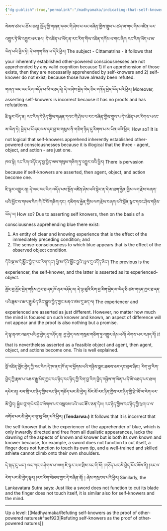 ```yaml
---
{"dg-publish":true,"permalink":"/madhyamaka/indicating-that-self-knowers-are-unfeasible-also-using-other-reasonings/"}
---
```


སེམས་ཙམ་པ་ཆོས་ཅན། ཁྱོད་ཀྱི་གཞན་དབང་གི་ཤེས་པ་རང་བཞིན་གྱིས་གྲུབ་པ་ཚད་མ་གང་གིས་འཛིན་པར་འགྱུར་ཏེ་མི་འགྱུར་པར་ཐལ། 
དེ་འཛིན་པ་ཡོད་ན་རང་རིག་གིས་འཇིན་དགོས་པ་གང་ཞིག རང་རིག་ཡོད་པ་མ་ཡིན་པའི་ཕྱིར་ཏེ། དེ་བཀག་ཟིན་པ་དེའི་ཕྱིར།
The subject - Cittamatrins - it follows that your inherently established other-powered consciousnesses are not apprehended by any valid cognition because 1) if an apprehension of those exists, then they are necessarily apprehended by self-knowers and 2) self-knower do not exist; because those have already been refuted.

གཞན་ཡང་རང་རིག་འདོད་པ་མི་འཐད་དེ། དེ་ལ་ཤེས་བྱེད་མེད་ཅིང་གནོད་བྱེད་ཡོད་པའི་ཕྱིར།
Moreover, asserting self-knowers is incorrect because it has no proofs and has refutations.

ཇི་ལྟར་ཡོད་ན། རང་རིག་དེ་ཉིད་ཀྱིས་གཞན་དབང་གི་ཤེས་པ་རང་བཞིན་གྱིས་གྲུབ་པ་དེ་འཛིན་པར་རིགས་པའང་མ་ཡིན་ཏེ། 
བྱེད་པ་པོ་དང་ལས་དང་བྱ་བ་གསུམ་ནི་གཅིག་ཉིད་དུ་རིགས་པ་མ་ཡིན་པའི་ཕྱིར།
How so? It is not logical that self-knowers apprehend inherently established other-powered consciousnesses because it is illogical that the three - agent, object, and action - are just one.

ཁབ་སྟེ། རང་རིག་འདོད་ན་བྱ་བྱེད་ལས་གསུམ་གཅིག་ཏུ་འགྱུར་བའིེ་ཕྱིར།
There is pervasion because if self-knowers are asserted, then agent, object, and action become one.

ཇི་ལྟར་འགྱུར་ན། དེ་ཡང་རང་རིག་འདོད་པས་སྔོན་འཛིན་ཤེས་པའི་སྟེང་ན་དེ་མ་ཐག་རྐྱེན་གྱིས་ལག་རྗེས་བཞག་པའི་མྱོང་བ་གསལ་རིག་གི་ངོ་བོ་གཅིག་དང་། 
དམིགས་རྐྱེན་གྱིས་ལག་རྗེས་བཞག་པའི་སྔོན་སྣང་དབང་ཤེས་གཉིས་ཡོད་ལ།
How so? Due to asserting self knowers, then on the basis of a consciousness apprehending blue there exist:
1. An entity of clear and knowing experience that is the effect of the immediately preceding condition; and
2. The sense-consciousness to which blue appears that is the effect of the observed object condition.

དེའི་སྔ་མ་དེ་མྱོང་བྱེད་རང་རིག་དང་། ཕྱི་མ་དེའི་མྱོང་བྱའི་ཡུལ་དུ་འདོད་ཅིང་།
The previous is the experiencer, the self-knower, and the latter is asserted as its experienced-object.

མྱོང་བྱ་མྱོང་བྱེད་གཉིས་ཀྱང་ཐ་དད་ཁོ་ནར་འདོད་ལ། 
དེ་ལྟ་བུའི་རིག་བྱ་རིག་བྱེད་ལ་ཡིད་ཅི་ཙམ་གཏད་ཀྱང་ཐ་དད་པའི་རྣམ་པ་ཆར་རྒྱུ་མེད་ཅིང་སྒྲུབ་བྱེད་ཀྱང་མནའ་ཙམ་དུ་ཟད་ལ། 
The experiencer and experienced are asserted as just different. However, no matter how much the mind is focused on such knower and known, an aspect of difference will not appear and the proof is also nothing but a promise.

དེ་ལྟ་ནའང་འཐད་པའི་བྱ་བྱེད་དུ་འདོད་ན། བྱ་བྱེད་ལས་གསུམ་གཅིག་ཏུ་འགྱུར་ཞེས་པའོ། ལེགས་པར་བཤད་དོ།
If that is nevertheless asserted as a feasible object and agent, then agent, object, and actions become one. This is well explained.

---
སྔོ་འཛིན་མྱོང་བྱེད་ཀྱི་རང་རིག་དེ་ཁ་ནང་ཁོ་ན་ལ་ཕྱོགས་པའི་གཉིས་སྣང་ཐམས་ཅད་དང་བྲལ་ཞིང༌། 
རིག་བྱ་རིག་བྱེད་ཀྱི་རྣམ་པ་འཆར་རྒྱུ་མེད་ཀྱང་རང་ཉིད་རང་ཉིད་ཀྱི་རིག་བྱ་རིག་བྱེད་གཉིས་ཀ་ཡིན་པ་དེ་མི་འཐད་པར་ཐལ། 
དཔེར་ན། རལ་གྲི་རང་ཉིད་ཀྱིས་རང་ཉིད་གཅོད་པར་མི་བྱེད། སོར་མོ་རང་ཉིད་ཀྱིས་རང་ཉིད་ཀྱི་རྩེ་མོ་ལ་རེག་པར་མི་བྱེད། 
སྐྱེས་བུ་གཡེར་ཤིང་ལེགས་པར་བསླབས་པའི་ཡང་ཟོར་ཅན་དེས། རང་ཉིད་ཀྱིས་རང་ཉིད་ཀྱི་ཕྲག་པ་ལ་འགོམ་པར་མི་བྱེད་པ་ལྟ་བུ་ཡིན་པའི་ཕྱིར།
**(Tendarwa:)** It follows that it is incorrect that the self-knower that is the experiencer of the apprehender of blue, which is only inwardly directed and free from all dualistic appearances, lacks the dawning of the aspects of known and knower but is both its own known and knower because, for example, a sword does not function to cut itself, a finger does not function to touch its own tip, and a well-trained and skilled athlete cannot climb onto their own shoulders.

དེ་སྐད་དུ་ཡང༌། ལང་ཀར་གཤེགས་པ་ལས། 
ཇི་ལྟར་རལ་གྲིས་རང་གི་སོ། །གཅོད་པར་མི་བྱེད་སོར་མོས་ནི། །རང་ལ་རེག་པར་མི་བྱེད་ལྟར། །རང་རིག་སེམས་ཀྱང་དེ་བཞིན་ནོ། ། ཞེས་གསུངས་པའི་ཕྱིར།
Similarly, the Lankavatara Sutra says: Just like a sword does not function to cut its blade and the finger does not touch itself, it is similar also for self-knowers and the mind.


---
Up a level: [[Madhyamaka/Refuting self-knowers as the proof of other-powered natures#^aef923\|Refuting self-knowers as the proof of other-powered natures]]